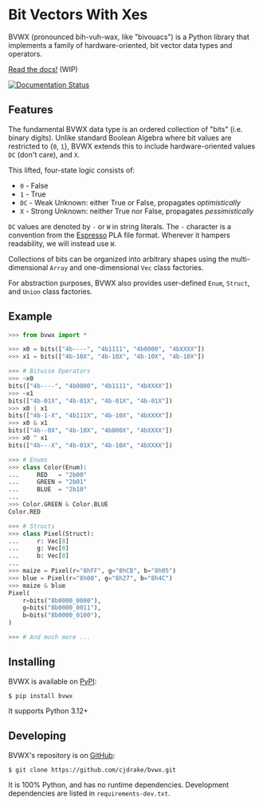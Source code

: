 # Bit Vectors With Xes

BVWX (pronounced bih-vuh-wax, like "bivouacs") is a Python library that
implements a family of hardware-oriented, bit vector data types and operators.

[Read the docs!](https://bvwx.rtfd.org) (WIP)

[![Documentation Status](https://readthedocs.org/projects/bvwx/badge/?version=latest)](https://bvwx.readthedocs.io/en/latest/?badge=latest)

## Features

The fundamental BVWX data type is an ordered collection of "bits" (i.e. binary digits).
Unlike standard Boolean Algebra where bit values are restricted to {``0``, ``1``},
BVWX extends this to include hardware-oriented values ``DC`` (don't care), and ``X``.

This lifted, four-state logic consists of:

* ``0`` - False
* ``1`` - True
* ``DC`` - Weak Unknown: either True or False, propagates *optimistically*
* ``X`` - Strong Unknown: neither True nor False, propagates *pessimistically*

``DC`` values are denoted by ``-`` or ``W`` in string literals.
The ``-`` character is a convention from the [Espresso][1] PLA file format.
Wherever it hampers readability, we will instead use ``W``.

Collections of bits can be organized into arbitrary shapes using the
multi-dimensional ``Array`` and one-dimensional ``Vec`` class factories.

For abstraction purposes, BVWX also provides user-defined
``Enum``, ``Struct``, and ``Union`` class factories.

## Example

```python
>>> from bvwx import *

>>> x0 = bits(["4b----", "4b1111", "4b0000", "4bXXXX"])
>>> x1 = bits(["4b-10X", "4b-10X", "4b-10X", "4b-10X"])

>>> # Bitwise Operators
>>> ~x0
bits(["4b----", "4b0000", "4b1111", "4bXXXX"])
>>> ~x1
bits(["4b-01X", "4b-01X", "4b-01X", "4b-01X"])
>>> x0 | x1
bits(["4b-1-X", "4b111X", "4b-10X", "4bXXXX"])
>>> x0 & x1
bits(["4b--0X", "4b-10X", "4b000X", "4bXXXX"])
>>> x0 ^ x1
bits(["4b---X", "4b-01X", "4b-10X", "4bXXXX"])

>>> # Enums
>>> class Color(Enum):
...     RED   = "2b00"
...     GREEN = "2b01"
...     BLUE  = "2b10"
...
>>> Color.GREEN & Color.BLUE
Color.RED

>>> # Structs
>>> class Pixel(Struct):
...     r: Vec[8]
...     g: Vec[8]
...     b: Vec[8]
...
>>> maize = Pixel(r="8hFF", g="8hCB", b="8h05")
>>> blue = Pixel(r="8h00", g="8h27", b="8h4C")
>>> maize & blue
Pixel(
    r=bits("8b0000_0000"),
    g=bits("8b0000_0011"),
    b=bits("8b0000_0100"),
)

>>> # And much more ...
```

## Installing

BVWX is available on [PyPI](https://pypi.org):

    $ pip install bvwx

It supports Python 3.12+

## Developing

BVWX's repository is on [GitHub](https://github.com):

    $ git clone https://github.com/cjdrake/bvwx.git

It is 100% Python, and has no runtime dependencies.
Development dependencies are listed in `requirements-dev.txt`.


[//]: Links:

[1]: https://ptolemy.berkeley.edu/projects/embedded/pubs/downloads/espresso
